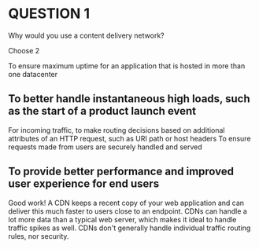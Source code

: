 
# QUESTION 1

Why would you use a content delivery network?

Choose 2

To ensure maximum uptime for an application that is hosted in more than one datacenter
## To better handle instantaneous high loads, such as the start of a product launch event
For incoming traffic, to make routing decisions based on additional attributes of an HTTP request, such as URI path or host headers
To ensure requests made from users are securely handled and served
## To provide better performance and improved user experience for end users
Good work!
A CDN keeps a recent copy of your web application and can deliver this much faster to users close to an endpoint. CDNs can handle a lot more data than a typical web server, which makes it ideal to handle traffic spikes as well. CDNs don't generally handle individual traffic routing rules, nor security.
